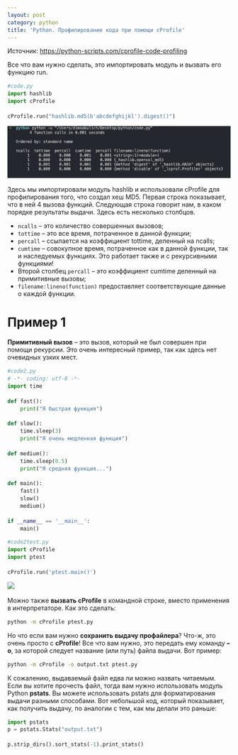 ```yaml
---
layout: post
category: python
title: 'Python. Профилирование кода при помощи cProfile'
---
```


Источник: https://python-scripts.com/cprofile-code-profiling

Все что вам нужно сделать, это импортировать модуль и вызвать его функцию run.

```python
#code.py
import hashlib
import cProfile
 
cProfile.run("hashlib.md5(b'abcdefghijkl').digest()")
```

<img src="../assets/img/2020-05-03-profiling-and-debugging/output-1.png">

Здесь мы импортировали модуль hashlib и использовали cProfile для профилирования того, что создал хеш MD5. Первая строка показывает, что в ней 4 вызова функций. Следующая строка говорит нам, в каком порядке результаты выдачи. Здесь есть несколько столбцов.

- ```ncalls``` – это количество совершенных вызовов;
- ```tottime``` – это все время, потраченное в данной функции;
- ```percall``` – ссылается на коэффициент tottime, деленный на ncalls;
- ```cumtime``` – совокупное время, потраченное как в данной функции, так и наследуемых функциях. Это работает также и с рекурсивными функциями!
- Второй столбец ```percall``` – это коэффициент cumtime деленный на примитивные вызовы;
- ```filename:lineno(function)``` предоставляет соответствующие данные о каждой функции.

# Пример 1

**Примитивный вызов** – это вызов, который не был совершен при помощи рекурсии. Это очень интересный пример, так как здесь нет очевидных узких мест.

```python
#code2.py
# -*- coding: utf-8 -*-
import time
 
def fast():
    print("Я быстрая функция")
 
def slow():
    time.sleep(3)
    print("Я очень медленная функция")

def medium():
    time.sleep(0.5)
    print("Я средняя функция...")
 
def main():
    fast()
    slow()
    medium()
 
if __name__ == '__main__':
    main()
```

```python
#code2test.py
import cProfile
import ptest
 
cProfile.run('ptest.main()')
```

<img src="../assets/img/2020-05-03-profiling-and-debugging/output-2.png">

Можно также **вызвать cProfile** в командной строке, вместо применения в интерпретаторе. Как это сделать:

```bash
python -m cProfile ptest.py
```

Но что если вам нужно **сохранить выдачу профайлера**? Что-ж, это очень просто с **cProfile**! Все что вам нужно, это передать ему команду **–o**, за которой следует название (или путь) файла выдачи. Вот пример:

```bash
python -m cProfile -o output.txt ptest.py
```

К сожалению, выдаваемый файл едва ли можно назвать читаемым. Если вы хотите прочесть файл, тогда вам нужно использовать модуль Python **pstats**. Вы можете использовать pstats для форматирования выдачи разными способами. Вот небольшой код, который показывает, как получить выдачу, по аналогии с тем, как мы делали это раньше:

```python
import pstats
p = pstats.Stats("output.txt")
 
p.strip_dirs().sort_stats(-1).print_stats()
```
